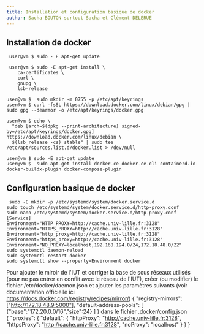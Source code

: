 ```yaml
---
title: Installation et configuration basique de docker
author: Sacha BOUTON surtout Sacha et Clément DELERUE
---
```

## Installation de docker
```
 user@vm $ sudo - E apt-get update

 user@vm $ sudo -E apt-get install \
    ca-certificates \
    curl \
    gnupg \
    lsb-release

user@vm $  sudo mkdir -m 0755 -p /etc/apt/keyrings 
user@vm $ curl -fsSL https://download.docker.com/linux/debian/gpg | sudo gpg --dearmor -o /etc/apt/keyrings/docker.gpg

user@vm $ echo \
  "deb [arch=$(dpkg --print-architecture) signed-by=/etc/apt/keyrings/docker.gpg] https://download.docker.com/linux/debian \
  $(lsb_release -cs) stable" | sudo tee /etc/apt/sources.list.d/docker.list > /dev/null

user@vm $ sudo -E apt-get update  
user@vm $  sudo apt-get install docker-ce docker-ce-cli containerd.io docker-buildx-plugin docker-compose-plugin
```

## Configuration basique de docker

```
 sudo -E mkdir -p /etc/systemd/system/docker.service.d
sudo touch /etc/systemd/system/docker.service.d/http-proxy.conf
sudo nano /etc/systemd/system/docker.service.d/http-proxy.conf
[Service]
Environment="HTTP_PROXY=http://cache.univ-lille.fr:3128"
Environment="HTTPS_PROXY=http://cache.univ-lille.fr:3128"
Environment="http_proxy=http://cache.univ-lille.fr:3128"
Environment="https_proxy=http://cache.univ-lille.fr:3128"
Environment="NO_PROXY=localhost,192.168.194.0/24,172.18.48.0/22"
sudo systemctl daemon-reload
sudo systemctl restart docker
sudo systemctl show --property=Environment docker
```


Pour ajouter le miroir de l'IUT et corriger la base de sous réseaux utilisés (pour ne pas entrer en conflit avec le réseau de l'IUT), créer (ou modifier) le fichier /etc/docker/daemon.json et ajouter les paramètres suivants (voir documentation officielle ici https://docs.docker.com/registry/recipes/mirror/)
{
"registry-mirrors": ["http://172.18.48.9:5000"],
"default-address-pools":
  [
    {"base":"172.20.0.0/16","size":24}
  ]
}
 dans le fichier .docker/config.json                  
{
 "proxies":
 {
   "default":
   {
     "httpProxy": "http://cache.univ-lille.fr:3128",
     "httpsProxy": "http://cache.univ-lille.fr:3128",
     "noProxy": "localhost"
   }
 }
}
```